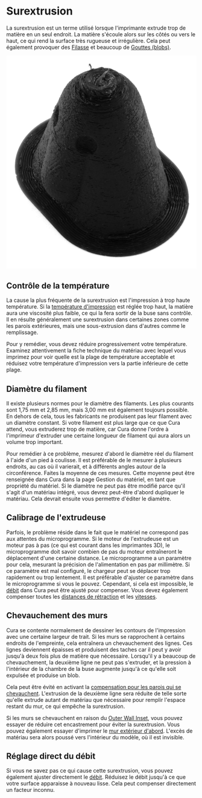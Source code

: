 Surextrusion
====
La surextrusion est un terme utilisé lorsque l'imprimante extrude trop de matière en un seul endroit. La matière s'écoule alors sur les côtés ou vers le haut, ce qui rend la surface très rugueuse et irrégulière. Cela peut également provoquer des [Filasse](stringing.md) et beaucoup de [Gouttes (blobs)](blobs.md).

![Une surextrusion massive s'est produite dans cette impression](../../../articles/images/overextrusion.jpg)

Contrôle de la température
----
La cause la plus fréquente de la surextrusion est l'impression à trop haute température. Si la [température d'impression](../material/material_print_temperature.md) est réglée trop haut, la matière aura une viscosité plus faible, ce qui la fera sortir de la buse sans contrôle. Il en résulte généralement une surextrusion dans certaines zones comme les parois extérieures, mais une sous-extrusion dans d'autres comme le remplissage.

Pour y remédier, vous devez réduire progressivement votre température. Examinez attentivement la fiche technique du matériau avec lequel vous imprimez pour voir quelle est la plage de température acceptable et réduisez votre température d'impression vers la partie inférieure de cette plage.

Diamètre du filament
----
Il existe plusieurs normes pour le diamètre des filaments. Les plus courants sont 1,75 mm et 2,85 mm, mais 3,00 mm est également toujours possible. En dehors de cela, tous les fabricants ne produisent pas leur filament avec un diamètre constant. Si votre filament est plus large que ce que Cura attend, vous extruderez trop de matière, car Cura donne l'ordre à l'imprimeur d'extruder une certaine longueur de filament qui aura alors un volume trop important.

Pour remédier à ce problème, mesurez d'abord le diamètre réel du filament à l'aide d'un pied à coulisse. Il est préférable de le mesurer à plusieurs endroits, au cas où il varierait, et à différents angles autour de la circonférence. Faites la moyenne de ces mesures. Cette moyenne peut être renseignée dans Cura dans la page Gestion du matériel, en tant que propriété du matériel. Si le diamètre ne peut pas être modifié parce qu'il s'agit d'un matériau intégré, vous devrez peut-être d'abord dupliquer le matériau. Cela devrait ensuite vous permettre d'éditer le diamètre.

Calibrage de l'extrudeuse
----
Parfois, le problème réside dans le fait que le matériel ne correspond pas aux attentes du microprogramme. Si le moteur de l'extrudeuse est un moteur pas à pas (ce qui est courant dans les imprimantes 3D), le microprogramme doit savoir combien de pas du moteur entraîneront le déplacement d'une certaine distance. Le microprogramme a un paramètre pour cela, mesurant la précision de l'alimentation en pas par millimètre. Si ce paramètre est mal configuré, le chargeur peut se déplacer trop rapidement ou trop lentement. Il est préférable d'ajuster ce paramètre dans le microprogramme si vous le pouvez. Cependant, si cela est impossible, le [débit](../material/material_flow.md) dans Cura peut être ajusté pour compenser. Vous devez également compenser toutes les [distances de rétraction](../travel/retraction_amount.md) et les [vitesses](../travel/retraction_speed.md).

Chevauchement des murs
----
Cura se contente normalement de dessiner les contours de l'impression avec une certaine largeur de trait. Si les murs se rapprochent à certains endroits de l'empreinte, cela entraînera un chevauchement des lignes. Ces lignes deviennent épaisses et produisent des taches car il peut y avoir jusqu'à deux fois plus de matière que nécessaire. Lorsqu'il y a beaucoup de chevauchement, la deuxième ligne ne peut pas s'extruder, et la pression à l'intérieur de la chambre de la buse augmente jusqu'à ce qu'elle soit expulsée et produise un blob.

Cela peut être évité en activant la [compensation pour les parois qui se chevauchent](../shell/travel_compensate_overlapping_walls_enabled.md). L'extrusion de la deuxième ligne sera réduite de telle sorte qu'elle extrude autant de matériau que nécessaire pour remplir l'espace restant du mur, ce qui empêche la surextrusion.

Si les murs se chevauchent en raison du [Outer Wall Inset](../shell/wall_0_inset.md), vous pouvez essayer de réduire cet encastrement pour éviter la surextrusion. Vous pouvez également essayer d'imprimer le [mur extérieur d'abord](../shell/outer_inset_first.md). L'excès de matériau sera alors poussé vers l'intérieur du modèle, où il est invisible.

Réglage direct du débit
----
Si vous ne savez pas ce qui cause cette surextrusion, vous pouvez également ajuster directement le [débit](../material/material_flow.md). Réduisez le débit jusqu'à ce que votre surface apparaisse à nouveau lisse. Cela peut compenser directement un facteur inconnu.

